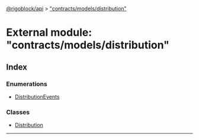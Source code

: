 [@rigoblock/api](../README.md) > ["contracts/models/distribution"](../modules/_contracts_models_distribution_.md)

# External module: "contracts/models/distribution"

## Index

### Enumerations

* [DistributionEvents](../enums/_contracts_models_distribution_.distributionevents.md)

### Classes

* [Distribution](../classes/_contracts_models_distribution_.distribution.md)

---

